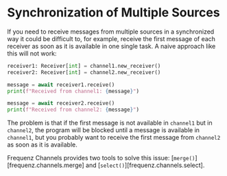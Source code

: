 # Synchronization of Multiple Sources

If you need to receive messages from multiple sources in a synchronized way it
could be difficult to, for example, receive the first message of each receiver
as soon as it is available in one single task. A naive approach like this will
not work:

```python show_lines="4:"
receiver1: Receiver[int] = channel1.new_receiver()
receiver2: Receiver[int] = channel2.new_receiver()

message = await receiver1.receive()
print(f"Received from channel1: {message}")

message = await receiver2.receive()
print(f"Received from channel2: {message}")
```

The problem is that if the first message is not available in `channel1` but in
`channel2`, the program will be blocked until a message is available in
`channel1`, but you probably want to receive the first message from `channel2`
as soon as it is available.

Frequenz Channels provides two tools to solve this issue:
[`merge()`][frequenz.channels.merge] and
[`select()`][frequenz.channels.select].
